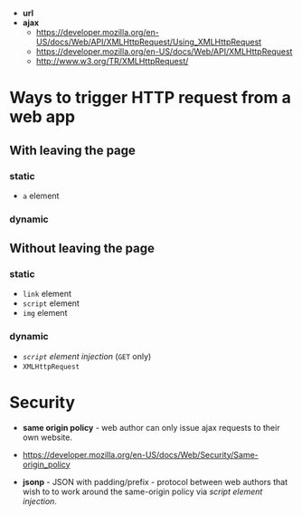 
- **url**
- **ajax**
  + https://developer.mozilla.org/en-US/docs/Web/API/XMLHttpRequest/Using_XMLHttpRequest
  + https://developer.mozilla.org/en-US/docs/Web/API/XMLHttpRequest
  + http://www.w3.org/TR/XMLHttpRequest/

# Ways to trigger HTTP request from a web app
## With leaving the page
### static
- `a` element

### dynamic

## Without leaving the page
### static
- `link` element
- `script` element
- `img` element

### dynamic
-  *`script` element injection* (`GET` only)
- `XMLHttpRequest`

# Security
- **same origin policy** - web author can only issue ajax requests to their own website. 
 + https://developer.mozilla.org/en-US/docs/Web/Security/Same-origin_policy
- **jsonp** - JSON with padding/prefix - protocol between web authors that wish to to work around the same-origin policy via *script element injection*.
